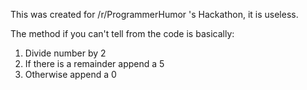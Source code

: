 This was created for /r/ProgrammerHumor 's Hackathon, it is useless.

The method if you can't tell from the code is basically:
1. Divide number by 2
2. If there is a remainder append a 5
3. Otherwise append a 0
